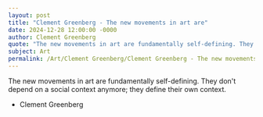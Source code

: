 ```yaml
---
layout: post
title: "Clement Greenberg - The new movements in art are"
date: 2024-12-28 12:00:00 -0000
author: Clement Greenberg
quote: "The new movements in art are fundamentally self-defining. They don't depend on a social context anymore; they define their own context."
subject: Art
permalink: /Art/Clement Greenberg/Clement Greenberg - The new movements in art are
---
```


The new movements in art are fundamentally self-defining. They don't depend on a social context anymore; they define their own context.

- Clement Greenberg
